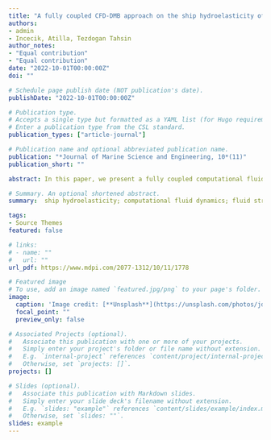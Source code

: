 ```yaml
---
title: "A fully coupled CFD-DMB approach on the ship hydroelasticity of a containership in extreme wave conditions"
authors:
- admin
- Incecik, Atilla, Tezdogan Tahsin
author_notes:
- "Equal contribution"
- "Equal contribution"
date: "2022-10-01T00:00:00Z"
doi: ""

# Schedule page publish date (NOT publication's date).
publishDate: "2022-10-01T00:00:00Z"

# Publication type.
# Accepts a single type but formatted as a YAML list (for Hugo requirements).
# Enter a publication type from the CSL standard.
publication_types: ["article-journal"]

# Publication name and optional abbreviated publication name.
publication: "*Journal of Marine Science and Engineering, 10*(11)"
publication_short: ""

abstract: In this paper, we present a fully coupled computational fluid dynamic (CFD) and discrete module beam (DMB) method for the numerical prediction of nonlinear hydroelastic responses of a ship advancing in regular and focused wave conditions. A two-way data communication scheme is applied between two solvers, whereby the external fluid pressure exported from the CFD simulation is used to derive the structural responses in the DMB solver, and the structural deformations are fed back into the CFD solver to deform the mesh. We first conduct a series of verification and validation studies by using the present CFD–DMB method to investigate the global ship motion, vertical bending moments (VBMs), and green water phenomenon of the ship in different regular wave conditions. The numerical results agreed favourably with the CFD–FEA model and experimental measurements. Then, the extreme ship motions are studied in focused wave conditions to represent extreme sea conditions that a ship may experience in a real sea state. According to the conclusion drawn from the numerical simulations, it is founded that the focused wave case will lead to the increase of the longitudinal responses of the hull compared to regular wave condition, i.e., the heave, pitch, and total VBMs rise about 25%, 20% and 9%, respectively. In focused wave conditions, intensive ship responses and severe waves cause stronger slamming phenomena. It is found that the instantaneous impact pressure from the focused wave is higher and sharper compared to the regular waves and comes along with the obvious green-water-on-deck phenomena.

# Summary. An optional shortened abstract.
summary:  ship hydroelasticity; computational fluid dynamics; fluid structure interaction; focused wave; longitudinal strength analysis

tags:
- Source Themes
featured: false

# links:
# - name: ""
#   url: ""
url_pdf: https://www.mdpi.com/2077-1312/10/11/1778

# Featured image
# To use, add an image named `featured.jpg/png` to your page's folder. 
image:
  caption: 'Image credit: [**Unsplash**](https://unsplash.com/photos/jdD8gXaTZsc)'
  focal_point: ""
  preview_only: false

# Associated Projects (optional).
#   Associate this publication with one or more of your projects.
#   Simply enter your project's folder or file name without extension.
#   E.g. `internal-project` references `content/project/internal-project/index.md`.
#   Otherwise, set `projects: []`.
projects: []

# Slides (optional).
#   Associate this publication with Markdown slides.
#   Simply enter your slide deck's filename without extension.
#   E.g. `slides: "example"` references `content/slides/example/index.md`.
#   Otherwise, set `slides: ""`.
slides: example
---
```


<!-- {{% callout note %}}
Click the *Cite* button above to demo the feature to enable visitors to import publication metadata into their reference management software.
{{% /callout %}}

{{% callout note %}}
Create your slides in Markdown - click the *Slides* button to check out the example.
{{% /callout %}}

Add the publication's **full text** or **supplementary notes** here. You can use rich formatting such as including [code, math, and images](https://docs.hugoblox.com/content/writing-markdown-latex/). -->
